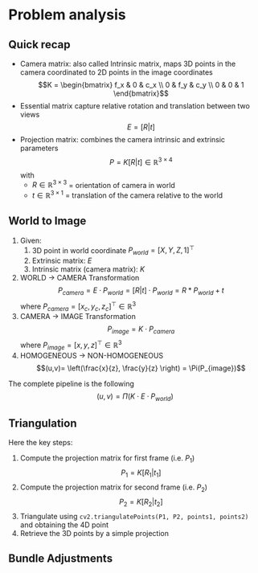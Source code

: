 # Problem analysis

## Quick recap
- Camera matrix: also called Intrinsic matrix, maps 3D points in the camera coordinated to 2D points in the image coordinates $$K = \begin{bmatrix} f_x & 0 & c_x \\ 0 & f_y & c_y \\ 0 & 0 & 1 \end{bmatrix}$$
- Essential matrix capture relative rotation and translation between two views $$E=[R|t]$$
- Projection matrix: combines the camera intrinsic and extrinsic parameters $$P = K[R|t]\in\mathbb{R}^{3\times 4}$$ with
  - $R\in\mathbb{R}^{3\times 3}$ = orientation of camera in world
  - $t\in\mathbb{R}^{3\times 1}$ = translation of the camera relative to the world


## World to Image
1) Given:
   1) 3D point in world coordinate $P_{world}=[X, Y, Z, 1]^\top$
   2) Extrinsic matrix: $E$
   3) Intrinsic matrix (camera matrix): $K$
2) WORLD $\rightarrow$ CAMERA Transformation $$P_{camera} = E\cdot P_{world} = [R|t]\cdot P_{world} = R * P_{world}+t$$ where $P_{camera}=[x_c, y_c, z_c]^\top\in\mathbb{R}^3$
3) CAMERA $\rightarrow$ IMAGE Transformation $$P_{image} = K\cdot P_{camera}$$  where $P_{image}=[x, y, z]^\top\in\mathbb{R}^3$
4) HOMOGENEOUS $\rightarrow$ NON-HOMOGENEOUS $$(u,v)= \left(\frac{x}{z}, \frac{y}{z} \right) = \Pi(P_{image})$$

The complete pipeline is the following $$(u,v) = \Pi(K\cdot E\cdot P_{world})$$

## Triangulation
Here the key steps:
1) Compute the projection matrix for first frame (i.e. $P_1$) $$P_1 = K[R_1|t_1]$$
2) Compute the projection matrix for second frame (i.e. $P_2$) $$P_2 = K[R_2|t_2]$$
3) Triangulate using `cv2.triangulatePoints(P1, P2, points1, points2)` and obtaining the 4D point
4) Retrieve the 3D points by a simple projection


## Bundle Adjustments